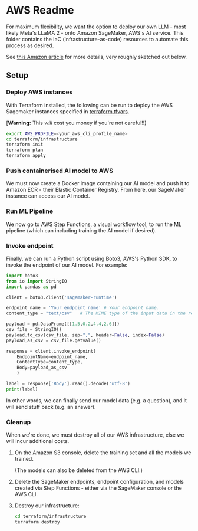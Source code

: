 # AWS Readme

For maximum flexibility, we want the option to deploy our own LLM - most likely Meta's LLaMA 2 - onto Amazon SageMaker, AWS's AI service. This folder contains the IaC (infrastructure-as-code) resources to automate this process as desired.

See [this Amazon article](https://aws.amazon.com/blogs/machine-learning/deploy-and-manage-machine-learning-pipelines-with-terraform-using-amazon-sagemaker/) for more details, very roughly sketched out below.

## Setup

### Deploy AWS instances

With Terraform installed, the following can be run to deploy the AWS Sagemaker instances specified in [terraform.tfvars](infrastructure/terraform.tfvars).

[**Warning:** This _will_ cost you money if you're not careful!!]

```bash
export AWS_PROFILE=<your_aws_cli_profile_name>
cd terraform/infrastructure
terraform init
terraform plan
terraform apply
```

### Push containerised AI model to AWS

We must now create a Docker image containing our AI model and push it to Amazon ECR - their Elastic Container Registry. From here, our SageMaker instance can access our AI model.

### Run ML Pipeline

We now go to AWS Step Functions, a visual workflow tool, to run the ML pipeline (which can including training the AI model if desired).

### Invoke endpoint

Finally, we can run a Python script using Boto3, AWS's Python SDK, to invoke the endpoint of our AI model. For example:

```py
import boto3
from io import StringIO
import pandas as pd

client = boto3.client('sagemaker-runtime')

endpoint_name = 'Your endpoint name' # Your endpoint name.
content_type = "text/csv"   # The MIME type of the input data in the request body.

payload = pd.DataFrame([[1.5,0.2,4.4,2.6]])
csv_file = StringIO()
payload.to_csv(csv_file, sep=",", header=False, index=False)
payload_as_csv = csv_file.getvalue()

response = client.invoke_endpoint(
    EndpointName=endpoint_name, 
    ContentType=content_type,
    Body=payload_as_csv
    )

label = response['Body'].read().decode('utf-8')
print(label)
```

In other words, we can finally send our model data (e.g. a question), and it will send stuff back (e.g. an answer).

### Cleanup

When we're done, we must destroy all of our AWS infrastructure, else we will incur additional costs.

1. On the Amazon S3 console, delete the training set and all the models we trained.

    (The models can also be deleted from the AWS CLI.)

2. Delete the SageMaker endpoints, endpoint configuration, and models created via Step Functions - either via the SageMaker console or the AWS CLI.

3. Destroy our infrastructure:
    ```bash
    cd terraform/infrastructure
    terraform destroy
    ```
